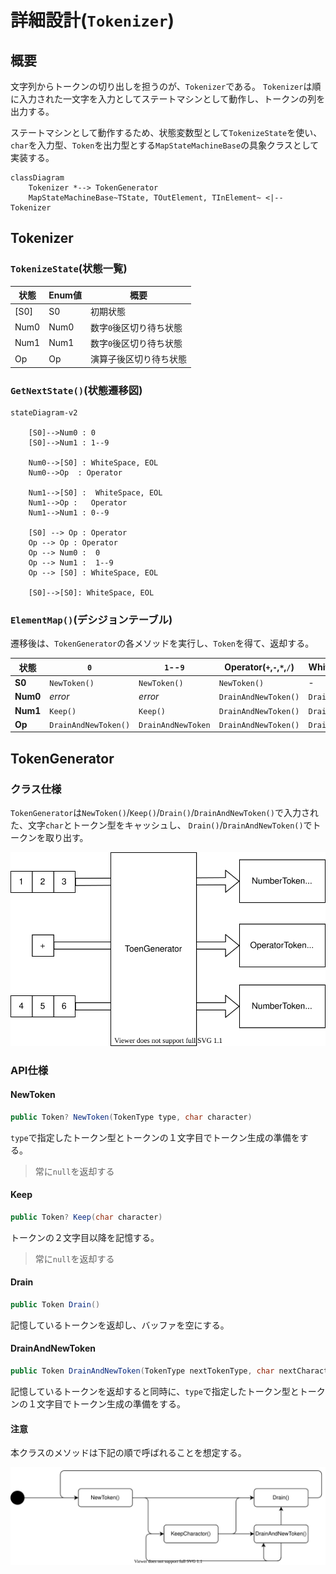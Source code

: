 # 詳細設計(`Tokenizer`)

## 概要

文字列からトークンの切り出しを担うのが、`Tokenizer`である。
`Tokenizer`は順に入力された一文字を入力としてステートマシンとして動作し、トークンの列を出力する。

ステートマシンとして動作するため、状態変数型として`TokenizeState`を使い、`char`を入力型、`Token`を出力型とする`MapStateMachineBase`の具象クラスとして実装する。

```mermaid
classDiagram
    Tokenizer *--> TokenGenerator
    MapStateMachineBase~TState, TOutElement, TInElement~ <|-- Tokenizer
```

## Tokenizer

### `TokenizeState`(状態一覧)

| 状態 | Enum値 | 概要                    |
| ---- | ------ | ----------------------- |
| [S0] | S0     | 初期状態                |
| Num0 | Num0   | 数字`0`後区切り待ち状態 |
| Num1 | Num1   | 数字`0`後区切り待ち状態 |
| Op   | Op     | 演算子後区切り待ち状態  |

### `GetNextState()`(状態遷移図)

```mermaid
stateDiagram-v2
    
    [S0]-->Num0 : 0
    [S0]-->Num1 : 1--9

    Num0-->[S0] : WhiteSpace, EOL
    Num0-->Op  : Operator

    Num1-->[S0] :  WhiteSpace, EOL
    Num1-->Op :   Operator
    Num1-->Num1 : 0--9

    [S0] --> Op : Operator
    Op --> Op : Operator
    Op --> Num0 :  0
    Op --> Num1 :  1--9
    Op --> [S0] : WhiteSpace, EOL

    [S0]-->[S0]: WhiteSpace, EOL
```

### `ElementMap()`(デシジョンテーブル)

遷移後は、`TokenGenerator`の各メソッドを実行し、`Token`を得て、返却する。

| 状態     | `0`                  | `1`--`9`           | Operator(`+`,`-`,`*`,`/`) | WhiteSpace(`0x20`) | EOL(`\0`) |
| -------- | -------------------- | ------------------ | ------------------------- | ------------------ | --------- |
| **S0**   | `NewToken()`         | `NewToken()`       | `NewToken()`              | -                  | -         |
| **Num0** | *error*              | *error*            | `DrainAndNewToken()`      | `Drain()`          | `Drain()` |
| **Num1** | `Keep()`             | `Keep()`           | `DrainAndNewToken()`      | `Drain()`          | `Drain()` |
| **Op**   | `DrainAndNewToken()` | `DrainAndNewToken` | `DrainAndNewToken()`      | `Drain()`          | `Drain()` |

## TokenGenerator

### クラス仕様

`TokenGenerator`は`NewToken()`/`Keep()`/`Drain()`/`DrainAndNewToken()`で入力された、文字`char`とトークン型をキャッシュし、
`Drain()`/`DrainAndNewToken()`でトークンを取り出す。

![概念図](img/TokenGenerator1.drawio.svg)

### API仕様

#### NewToken

```csharp
public Token? NewToken(TokenType type, char character)
```

`type`で指定したトークン型とトークンの１文字目でトークン生成の準備をする。

> 常に`null`を返却する

#### Keep

```csharp
public Token? Keep(char character)
```

トークンの２文字目以降を記憶する。

> 常に`null`を返却する

#### Drain

```csharp
public Token Drain()
```

記憶しているトークンを返却し、バッファを空にする。

#### DrainAndNewToken

```csharp
public Token DrainAndNewToken(TokenType nextTokenType, char nextCharacter)
```

記憶しているトークンを返却すると同時に、`type`で指定したトークン型とトークンの１文字目でトークン生成の準備をする。

#### 注意

本クラスのメソッドは下記の順で呼ばれることを想定する。

![想定シーケンス](./img/TokenGenerator2.drawio.svg)
